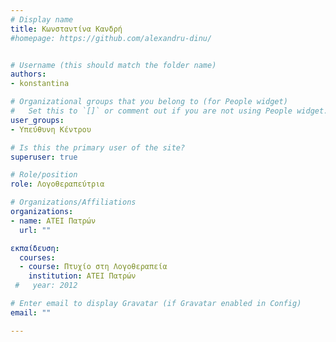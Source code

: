 ```yaml
---
# Display name
title: Κωνσταντίνα Κανδρή   
#homepage: https://github.com/alexandru-dinu/


# Username (this should match the folder name)
authors:
- konstantina

# Organizational groups that you belong to (for People widget)
#   Set this to `[]` or comment out if you are not using People widget.
user_groups:
- Υπεύθυνη Κέντρου

# Is this the primary user of the site?
superuser: true

# Role/position
role: Λογοθεραπεύτρια 

# Organizations/Affiliations
organizations:
- name: ΑΤΕΙ Πατρών
  url: ""

εκπαίδευση:
  courses:
  - course: Πτυχίο στη Λογοθεραπεία
    institution: ΑΤΕΙ Πατρών
 #   year: 2012

# Enter email to display Gravatar (if Gravatar enabled in Config)
email: ""

---
```

